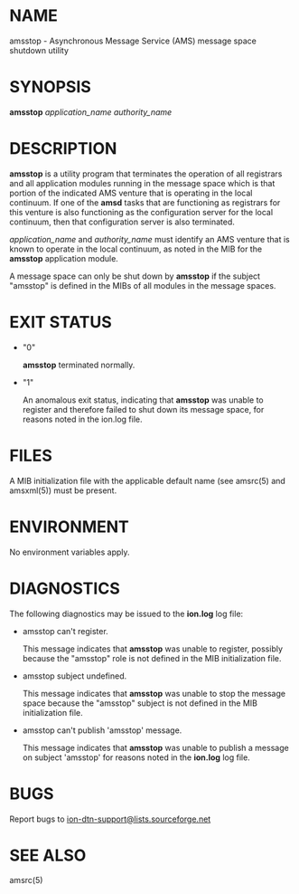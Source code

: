 # NAME

amsstop - Asynchronous Message Service (AMS) message space shutdown utility

# SYNOPSIS

**amsstop** _application\_name_ _authority\_name_

# DESCRIPTION

**amsstop** is a utility program that terminates the operation of all
registrars and all application modules running in the message space which is
that portion of the indicated AMS venture that is operating in the local
continuum.  If one of the **amsd** tasks that are functioning as registrars
for this venture is also functioning as the configuration server for
the local continuum, then that configuration server is also terminated.

_application\_name_ and _authority\_name_ must identify an AMS venture that
is known to operate in the local continuum, as noted in the MIB for the
**amsstop** application module.

A message space can only be shut down by **amsstop** if the subject "amsstop"
is defined in the MIBs of all modules in the message spaces.

# EXIT STATUS

- "0"

    **amsstop** terminated normally.

- "1"

    An anomalous exit status, indicating that **amsstop** was unable to register
    and therefore failed to shut down its message space, for reasons noted in the
    ion.log file.

# FILES

A MIB initialization file with the applicable default name (see amsrc(5)
and amsxml(5)) must be present.

# ENVIRONMENT

No environment variables apply.

# DIAGNOSTICS

The following diagnostics may be issued to the **ion.log** log file:

- amsstop can't register.

    This message indicates that **amsstop** was unable to register, possibly
    because the "amsstop" role is not defined in the MIB initialization file.

- amsstop subject undefined.

    This message indicates that **amsstop** was unable to stop the message space
    because the "amsstop" subject is not defined in the MIB initialization file.

- amsstop can't publish 'amsstop' message.

    This message indicates that **amsstop** was unable to publish a message on
    subject 'amsstop' for reasons noted in the **ion.log** log file.

# BUGS

Report bugs to <ion-dtn-support@lists.sourceforge.net>

# SEE ALSO

amsrc(5)
